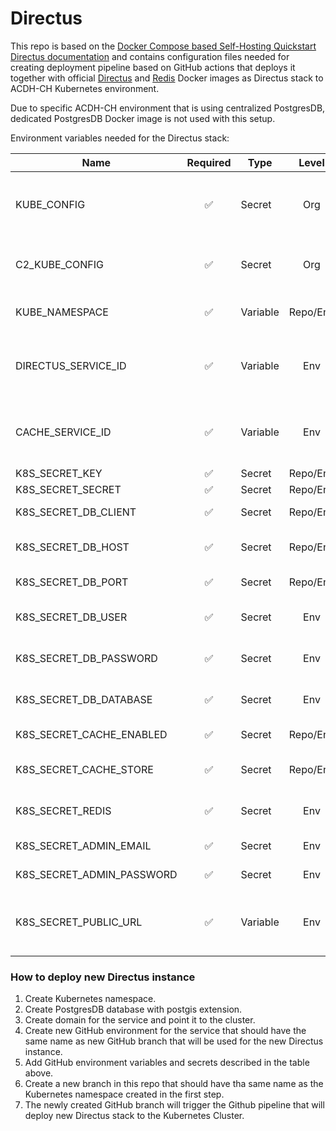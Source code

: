 # Directus

This repo is based on the [Docker Compose based Self-Hosting Quickstart Directus documentation](hhttps://docs.directus.io/self-hosted/docker-guide.html "Docker Compose based Self-Hosting Quickstart Directus documentation") and contains configuration files needed for creating deployment pipeline based on GitHub actions that deploys it together with official [Directus](https://hub.docker.com/r/directus/directus "Directus") and [Redis](https://hub.docker.com/_/redis/ "Redis") Docker images as Directus stack to ACDH-CH Kubernetes environment. 

Due to specific ACDH-CH environment that is using centralized PostgresDB, dedicated PostgresDB Docker image is not used with this setup.

Environment variables needed for the Directus stack:

|Name|Required|Type|Level|Description|
|----|:------:|----|:---:|-----------|
|KUBE_CONFIG|:white_check_mark:|Secret|Org|base64 encoded K8s config file. Usually set at the Org level and shared by all (public) repositories. |
|C2_KUBE_CONFIG|:white_check_mark:|Secret|Org|If you deploy using the workflow for the second cluster the C2_ variant is used. |
|KUBE_NAMESPACE|:white_check_mark:|Variable|Repo/Env|The K8s namespace the deployment should be installed to. |
|DIRECTUS_SERVICE_ID|:white_check_mark:|Variable|Env|A K8s label ID is attached to the workload/deployment with this value (usually a number) |
|CACHE_SERVICE_ID|:white_check_mark:|Variable|Env|A K8s label ID is attached to the workload/deployment with this value (usually a number) |
|K8S_SECRET_KEY|:white_check_mark:|Secret|Repo/Env|Secret key |
|K8S_SECRET_SECRET|:white_check_mark:|Secret|Repo/Env|Secret |
|K8S_SECRET_DB_CLIENT|:white_check_mark:|Secret|Repo/Env|Type of an external DB service. |
|K8S_SECRET_DB_HOST|:white_check_mark:|Secret|Repo/Env|Hostname of an externa PostgresDB service. |
|K8S_SECRET_DB_PORT|:white_check_mark:|Secret|Repo/Env|Port of an external PostgresDB service. |
|K8S_SECRET_DB_USER|:white_check_mark:|Secret|Env|Username for the PostgresDB database. |  
|K8S_SECRET_DB_PASSWORD|:white_check_mark:|Secret|Env|Password for the PostgresDB database. |
|K8S_SECRET_DB_DATABASE|:white_check_mark:|Secret|Env|Name of the PostgresDB database to use. |  
|K8S_SECRET_CACHE_ENABLED|:white_check_mark:|Secret|Repo/Env|Set to true to enable caching. |
|K8S_SECRET_CACHE_STORE|:white_check_mark:|Secret|Repo/Env|Service used for caching. Should be set to redis. |
|K8S_SECRET_REDIS|:white_check_mark:|Secret|Env|URL of Redis service. Should be set to redis://cache:6379 |  
|K8S_SECRET_ADMIN_EMAIL|:white_check_mark:|Secret|Env|E-mail address of admin user. |
|K8S_SECRET_ADMIN_PASSWORD|:white_check_mark:|Secret|Env|The password for the admin user. |  
|K8S_SECRET_PUBLIC_URL|:white_check_mark:|Variable|Env|The URI with https:// that should be configured for access to the service. |

### How to deploy new Directus instance

1. Create Kubernetes namespace.
2. Create PostgresDB database with postgis extension.
3. Create domain for the service and point it to the cluster.
4. Create new GitHub environment for the service that should have the same name as new GitHub branch that will be used for the new Directus instance.
5. Add GitHub environment variables and secrets described in the table above.
6. Create a new branch in this repo that should have tha same name as the Kubernetes namespace created in the first step.
8. The newly created GitHub branch will trigger the Github pipeline that will deploy new Directus stack to the Kubernetes Cluster.
